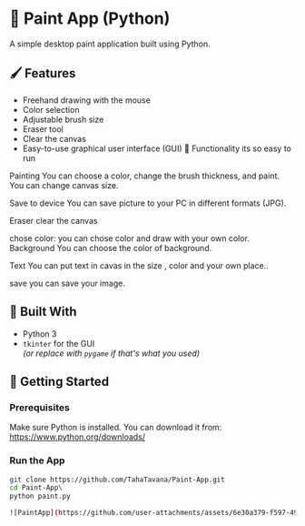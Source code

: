 # 🎨 Paint App (Python)

A simple desktop paint application built using Python.

## 🖌️ Features

- Freehand drawing with the mouse
- Color selection
- Adjustable brush size
- Eraser tool
- Clear the canvas
- Easy-to-use graphical user interface (GUI)
🚀 Functionality
its so easy to run

Painting
You can choose a color, change the brush thickness, and paint. You can change canvas size.

Save to device
You can save picture to your PC in different formats (JPG).

Eraser
clear the canvas

chose color:
you can chose color and draw with your own color.
Background
You can choose the color of background.

Text
You can put text in cavas in the size , color and your own place..

save
you can save your image.

## 🧰 Built With

- Python 3
- `tkinter` for the GUI  
  *(or replace with `pygame` if that's what you used)*

## 🚀 Getting Started

### Prerequisites

Make sure Python is installed. You can download it from: https://www.python.org/downloads/

### Run the App
```bash
git clone https://github.com/TahaTavana/Paint-App.git
cd Paint-App\
python paint.py

![PaintApp](https://github.com/user-attachments/assets/6e30a379-f597-49d5-b7a1-3774d8de007b)

